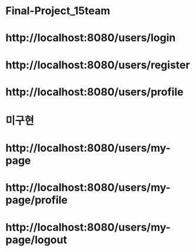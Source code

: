 # Final-Project_15team
# http://localhost:8080/users/login
# http://localhost:8080/users/register
# http://localhost:8080/users/profile

# 미구현
# http://localhost:8080/users/my-page
# http://localhost:8080/users/my-page/profile
# http://localhost:8080/users/my-page/logout
